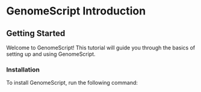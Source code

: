 # GenomeScript Introduction

## Getting Started

Welcome to GenomeScript! This tutorial will guide you through the basics of setting up and using GenomeScript.

### Installation

To install GenomeScript, run the following command:


